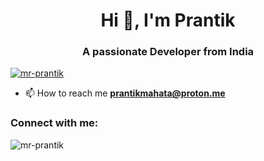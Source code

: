 <h1 align="center">Hi 👋, I'm Prantik</h1>
<h3 align="center">A passionate Developer from India</h3>

<p align="left"> <a href="https://github.com/ryo-ma/github-profile-trophy"><img src="https://github-profile-trophy.vercel.app/?username=mr-prantik" alt="mr-prantik" /></a> </p>

- 📫 How to reach me **prantikmahata@proton.me**

<h3 align="left">Connect with me:</h3>
<p align="left">
</p>

<p><img align="center" src="https://github-readme-stats.vercel.app/api/top-langs?username=mr-prantik&show_icons=true&locale=en&layout=compact" alt="mr-prantik" /></p>
